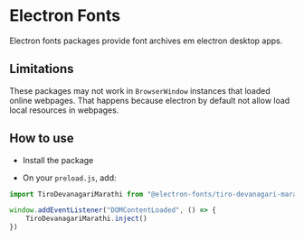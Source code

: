 # Electron Fonts

Electron fonts packages provide font archives em electron desktop apps.

## Limitations

These packages may not work in `BrowserWindow` instances that loaded online webpages. That happens because electron by default not allow load local resources in webpages.

## How to use

* Install the package

* On your `preload.js`, add:

```ts
import TiroDevanagariMarathi from "@electron-fonts/tiro-devanagari-marathi"

window.addEventListener("DOMContentLoaded", () => {
    TiroDevanagariMarathi.inject()
})
```